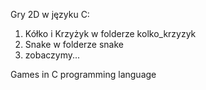 Gry 2D w języku C:
1) Kółko i Krzyżyk w folderze kolko_krzyzyk
2) Snake w folderze snake
3) zobaczymy...



Games in C programming language
